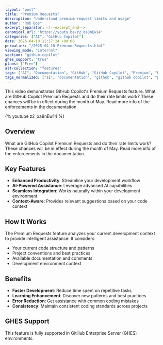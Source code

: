 ```yaml
---
layout: "post"
title: "Premium Requests"
description: "Understand premium request limits and usage"
author: "Rob Bos"
excerpt_separator: <!--excerpt_end-->
canonical_url: "https://youtu.be/z2_oa8nEw14"
categories: ["AI", "GitHub Copilot"]
date: 2025-04-10 12:17:24 +00:00
permalink: "/2025-04-10-Premium-Requests.html"
viewing_mode: "internal"
section: "github-copilot"
ghes_support: "true"
plans: ["Free"]
alt-collection: "features"
tags: ["AI", "Documentation", "GitHub", "GitHub Copilot", "Premium", "Pull Request", "Videos"]
tags_normalized: ["ai", "documentation", "github", "github copilot", "premium", "pull request", "videos"]
---
```


This video demonstrates GitHub Copilot's Premium Requests feature. What are GitHub Copilot Premium Requests and do their rate limits work? These chances will be in effect during the month of May. Read more info of the enforcements in the documentation.<!--excerpt_end-->

{% youtube z2_oa8nEw14 %}

## Overview

What are GitHub Copilot Premium Requests and do their rate limits work? These chances will be in effect during the month of May. Read more info of the enforcements in the documentation.

## Key Features

- **Enhanced Productivity**: Streamline your development workflow
- **AI-Powered Assistance**: Leverage advanced AI capabilities
- **Seamless Integration**: Works naturally within your development environment
- **Context-Aware**: Provides relevant suggestions based on your code context

## How It Works

The Premium Requests feature analyzes your current development context to provide intelligent assistance. It considers:

- Your current code structure and patterns
- Project conventions and best practices
- Available documentation and comments
- Development environment context

## Benefits

- **Faster Development**: Reduce time spent on repetitive tasks
- **Learning Enhancement**: Discover new patterns and best practices
- **Error Reduction**: Get assistance with common coding mistakes
- **Consistency**: Maintain consistent coding standards across projects

## GHES Support

This feature is fully supported in GitHub Enterprise Server (GHES) environments.
